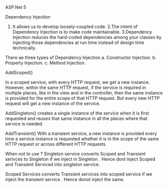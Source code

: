 ASP.Net 5

Dependency Injection

1. It allows us to develop loosely-coupled code.
2.The intent of Dependency Injection is to make code maintainable.
3.Dependency Injection reduces the hard-coded dependencies among your classes by injecting those dependencies at run time instead of design time technically.

There ae three types of Dependency Injection
a. Constructor Injection.
b. Property Injection.
c. Method Injection.

AddScoped()

In a scoped service, with every HTTP request, we get a new instance. However, within the same HTTP request, if the service is required in multiple places, like in the view and in the controller, then the same instance is provided for the entire scope of that HTTP request. But every new HTTP request will get a new instance of the service.

AddSingleton()
creates a single instance of the service when it is first requested and reuses that same instance in all the places where that service is needed.

AddTransient()
With a transient service, a new instance is provided every time a service instance is requested whether it is in the scope of the same HTTP request or across different HTTP requests.


When not to use ?
Singleton service converts Scoped and Transient serivces to Singleton if we inject in Singleton . Hence dont inject Scoped and Transient Serviced into singleton service.

Scoped Services converts Transient services into scoped service if we inject the transient service . Hence donot inject the same.
